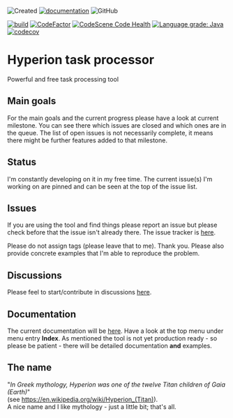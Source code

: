 ![Created](https://badges.pufler.dev/created/thomas-lehmann-private/hyperion-task-processor)
[![documentation](https://img.shields.io/badge/documentation-ok-%2300ff00)](https://thomas-lehmann-private.github.io/hyperion-task-processor)
![GitHub](https://img.shields.io/github/license/thomas-lehmann-private/hyperion-task-processor)

[![build](https://github.com/thomas-lehmann-private/hyperion-task-processor/actions/workflows/hyperion-task-processor-build-actions.yml/badge.svg)](https://github.com/thomas-lehmann-private/hyperion-task-processor/actions)
[![CodeFactor](https://www.codefactor.io/repository/github/thomas-lehmann-private/hyperion-task-processor/badge)](https://www.codefactor.io/repository/github/thomas-lehmann-private/hyperion-task-processor)
[![CodeScene Code Health](https://codescene.io/projects/16089/status-badges/code-health)](https://codescene.io/projects/16089)
[![Language grade: Java](https://img.shields.io/lgtm/grade/java/g/thomas-lehmann-private/hyperion-task-processor.svg?logo=lgtm&logoWidth=18)](https://lgtm.com/projects/g/thomas-lehmann-private/hyperion-task-processor/context:java)
[![codecov](https://codecov.io/gh/thomas-lehmann-private/hyperion-task-processor/branch/main/graph/badge.svg?token=FF17P27UW6)](https://codecov.io/gh/thomas-lehmann-private/hyperion-task-processor)


# Hyperion task processor
Powerful and free task processing tool

## Main goals

For the main goals and the current progress please have a look
at current milestone.
You can see there which issues are closed and which ones are in the queue.
The list of open issues is not necessarily complete, it means there might be further
features added to that milestone.

## Status

I'm constantly developing on it in my free time.
The current issue(s) I'm working on are pinned and can be seen at the top of the issue list.

## Issues

If you are using the tool and find things please report an issue but
please check before that the issue isn't already there. The issue tracker is [here](https://github.com/thomas-lehmann-private/hyperion-task-processor/issues).

Please do not assign tags (please leave that to me). Thank you.
Please also provide concrete examples that I'm able to reproduce the problem.

## Discussions

Please feel to start/contribute in discussions [here](https://github.com/thomas-lehmann-private/hyperion-task-processor/discussions).

## Documentation

The current documentation will be [here](https://thomas-lehmann-private.github.io/hyperion-task-processor/).
Have a look at the top menu under menu entry **Index**. As mentioned the tool is not yet
production ready - so please be patient - there will be detailed documentation **and** examples.

## The name

"*In Greek mythology, Hyperion was one of the twelve Titan children of Gaia (Earth)*" <br/>
(see https://en.wikipedia.org/wiki/Hyperion_(Titan)). <br/>
A nice name and I like mythology - just a little bit; that's all.
